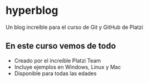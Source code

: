 # hyperblog
Un blog increíble para el curso de Git y GitHub de Platzi

## En este curso vemos de todo
* Creado por el increible Platzi Team
* Incluye ejemplos en Windows, Linux y Mac
* Disponible para todas las edades